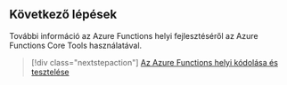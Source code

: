 ## <a name="next-steps"></a>Következő lépések

További információ az Azure Functions helyi fejlesztéséről az Azure Functions Core Tools használatával.

> [!div class="nextstepaction"] 
> [Az Azure Functions helyi kódolása és tesztelése](../articles/azure-functions/functions-run-local.md)
